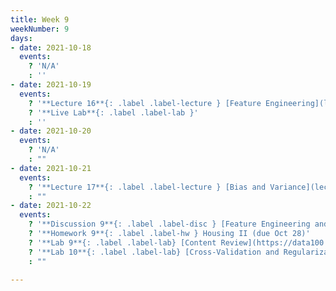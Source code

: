 ```yaml
---
title: Week 9
weekNumber: 9
days:
- date: 2021-10-18
  events:
    ? 'N/A'
    : ''
- date: 2021-10-19
  events:
    ? '**Lecture 16**{: .label .label-lecture } [Feature Engineering](lecture/lec16)'
    ? '**Live Lab**{: .label .label-lab }'
    : ''
- date: 2021-10-20
  events:
    ? 'N/A'
    : ""
- date: 2021-10-21
  events:
    ? '**Lecture 17**{: .label .label-lecture } [Bias and Variance](lecture/lec17)'
    : ""
- date: 2021-10-22
  events:
    ? '**Discussion 9**{: .label .label-disc } [Feature Engineering and Bias-Variance Tradeoff](https://drive.google.com/file/d/1YlBLdP96QYiBD7mZAilXRyhj9GX-3SAu/view?usp=sharing) ([notebook](https://data100.datahub.berkeley.edu/hub/user-redirect/git-pull?repo=https%3A%2F%2Fgithub.com%2FDS-100%2Ffa21&urlpath=tree%2Ffa21%2Fdisc%2Fdisc09&branch=main))'
    ? '**Homework 9**{: .label .label-hw } Housing II (due Oct 28)'
    ? '**Lab 9**{: .label .label-lab} [Content Review](https://data100.datahub.berkeley.edu/hub/user-redirect/git-pull?repo=https%3A%2F%2Fgithub.com%2FDS-100%2Ffa21&urlpath=tree%2Ffa21%2Flab%2Flab09&branch=main) (optional, no due date)'
    ? '**Lab 10**{: .label .label-lab} [Cross-Validation and Regularization](https://data100.datahub.berkeley.edu/hub/user-redirect/git-pull?repo=https%3A%2F%2Fgithub.com%2FDS-100%2Ffa21&urlpath=tree%2Ffa21%2Flab%2Flab10&branch=main) (due Nov 4)'
    : ""

---
```

